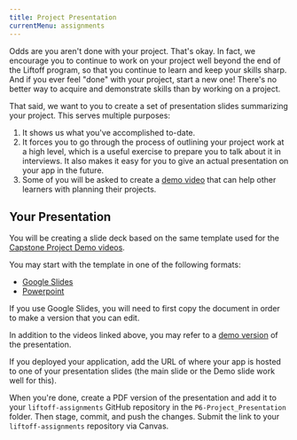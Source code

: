 ```yaml
---
title: Project Presentation
currentMenu: assignments
---
```


Odds are you aren't done with your project. That's okay. In fact, we encourage you to continue to work on your project well beyond the end of the Liftoff program, so that you continue to learn and keep your skills sharp. And if you ever feel "done" with your project, start a new one! There's no better way to acquire and demonstrate skills than by working on a project.

That said, we want to you to create a set of presentation slides summarizing your project. This serves multiple purposes:
1. It shows us what you've accomplished to-date.
2. It forces you to go through the process of outlining your project work at a high level, which is a useful exercise to prepare you to talk about it in interviews. It also makes it easy for you to give an actual presentation on your app in the future.
3. Some of you will be asked to create a [demo video](https://www.youtube.com/watch?v=_8LRJHkTqsg&list=PLs5n5nYB22fIdV_HMkekxx7Yt06lXUptT) that can help other learners with planning their projects.

## Your Presentation

You will be creating a slide deck based on the same template used for the [Capstone Project Demo videos](https://www.youtube.com/watch?v=_8LRJHkTqsg&list=PLs5n5nYB22fIdV_HMkekxx7Yt06lXUptT).

You may start with the template in one of the following formats:
- [Google Slides](https://docs.google.com/presentation/d/1Iuol2AdtEnVFTreOW9fBF71ZJbXvA--zI2mrxQzdP7o/edit#slide=id.p)
- [Powerpoint](https://www.dropbox.com/s/tvdipbfilwmtf8v/capstone-presentation-template.pptx?dl=0)

If you use Google Slides, you will need to first copy the document in order to make a version that you can edit.

In addition to the videos linked above, you may refer to a [demo version](./presentation-demo.pdf) of the presentation.

<aside class="aside-pro-tip" markdown="1">
If you deployed your application, add the URL of where your app is hosted to one of your presentation slides (the main slide or the Demo slide work well for this).
</aside>

When you're done, create a PDF version of the presentation and add it to your `liftoff-assignments` GitHub repository in the `P6-Project_Presentation` folder. Then stage, commit, and push the changes. Submit the link to your `liftoff-assignments` repository via Canvas.
